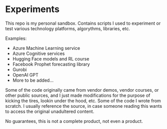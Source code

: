 # Experiments

This repo is my personal sandbox. Contains scripts I used to experiment or test various technology platforms, algorythms, libraries, etc.

Examples:
- Azure Machine Learning service 
- Azure Cognitive services
- Hugging Face models and RL course
- Facebook Prophet forecasting library
- Gurobi
- OpenAI GPT
- More to be added...

Some of the code originally came from vendor demos, vendor courses, or other public sources, and I just made modifications for the purpose of kicking the tires, lookin under the hood, etc. Some of the code I wrote from scratch. I usually reference the source, in case someone reading this wants to access the original unadultered content.  


 No guarantees, this is not a complete product, not even a product.  

